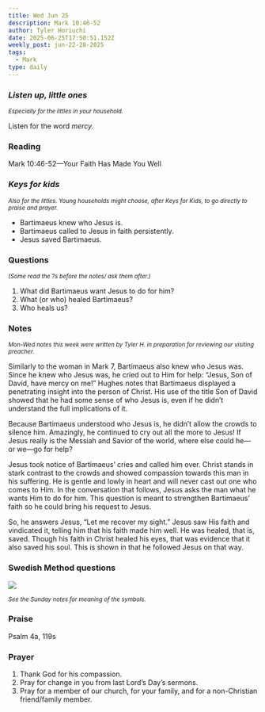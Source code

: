 ```yaml
---
title: Wed Jun 25
description: Mark 10:46-52
author: Tyler Horiuchi
date: 2025-06-25T17:50:51.152Z
weekly_post: jun-22-28-2025
tags:
  - Mark
type: daily
---
```

### *Listen up, little ones*

<div><small><i>Especially for the littles in your household.</i></small></div>

Listen for the word *mercy.*

### Reading

Mark 10:46-52—Your Faith Has Made You Well

### *Keys for kids*

<div><small><i>Also for the littles. Young households might choose, after Keys for Kids, to go directly to praise and prayer.</i></small></div>

* Bartimaeus knew who Jesus is.
* Bartimaeus called to Jesus in faith persistently.
* Jesus saved Bartimaeus.

### Questions

<div><small><i>(Some read the ?s before the notes/ ask them after.)</i></small></div>

1. What did Bartimaeus want Jesus to do for him?
2. What (or who) healed Bartimaeus?
3. Who heals us?

### Notes

<div><small><i>Mon-Wed notes this week were written by Tyler H. in preparation for reviewing our visiting preacher.</i></small></div>

Similarly to the woman in Mark 7, Bartimaeus also knew who Jesus was. Since he knew who Jesus was, he cried out to Him for help: “Jesus, Son of David, have mercy on me!” Hughes notes that Bartimaeus displayed a penetrating insight into the person of Christ. His use of the title Son of David showed that he had some sense of who Jesus is, even if he didn’t understand the full implications of it.

Because Bartimaeus understood who Jesus is, he didn’t allow the crowds to silence him. Amazingly, he continued to cry out all the more to Jesus! If Jesus really is the Messiah and Savior of the world, where else could he—or we—go for help?

Jesus took notice of Bartimaeus’ cries and called him over. Christ stands in stark contrast to the crowds and showed compassion towards this man in his suffering. He is gentle and lowly in heart and will never cast out one who comes to Him. In the conversation that follows, Jesus asks the man what he wants Him to do for him. This question is meant to strengthen Bartimaeus’ faith so he could bring his request to Jesus.

So, he answers Jesus, “Let me recover my sight.” Jesus saw His faith and vindicated it, telling him that his faith made him well. He was healed, that is, saved. Though his faith in Christ healed his eyes, that was evidence that it also saved his soul. This is shown in that he followed Jesus on that way.

### Swedish Method questions

![](/static/img/family_worship_study_ed-swedish_questions.png)

<div><small><i>See the Sunday notes for meaning of the symbols.</i></small></div>

### Praise

P﻿salm 4a, 119s

### Prayer

1. Thank God for his compassion.
2. Pray for change in you from last Lord’s Day’s sermons.
3. Pray for a member of our church, for your family, and for a non-Christian friend/family member.